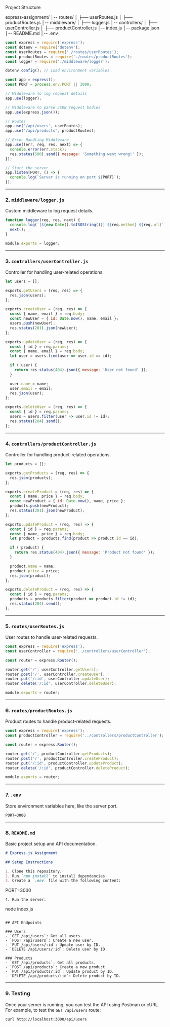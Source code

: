  Project Structure

express-assignment/
│-- routes/
│    ├── userRoutes.js
│    ├── productRoutes.js
│-- middleware/
│    ├── logger.js
│-- controllers/
│    ├── userController.js
│    ├── productController.js
│-- index.js
│-- package.json
│-- README.md
│-- .env


```javascript
const express = require('express');
const dotenv = require('dotenv');
const userRoutes = require('./routes/userRoutes');
const productRoutes = require('./routes/productRoutes');
const logger = require('./middleware/logger');

dotenv.config(); // Load environment variables

const app = express();
const PORT = process.env.PORT || 3000;

// Middleware to log request details
app.use(logger);

// Middleware to parse JSON request bodies
app.use(express.json());

// Routes
app.use('/api/users', userRoutes);
app.use('/api/products', productRoutes);

// Error Handling Middleware
app.use((err, req, res, next) => {
  console.error(err.stack);
  res.status(500).send({ message: 'Something went wrong!' });
});

// Start the server
app.listen(PORT, () => {
  console.log(`Server is running on port ${PORT}`);
});
```

---

### 2. **`middleware/logger.js`**

Custom middleware to log request details.

```javascript
function logger(req, res, next) {
  console.log(`[${new Date().toISOString()}] ${req.method} ${req.url}`);
  next();
}

module.exports = logger;
```

---

### 3. **`controllers/userController.js`**

Controller for handling user-related operations.

```javascript
let users = [];

exports.getUsers = (req, res) => {
  res.json(users);
};

exports.createUser = (req, res) => {
  const { name, email } = req.body;
  const newUser = { id: Date.now(), name, email };
  users.push(newUser);
  res.status(201).json(newUser);
};

exports.updateUser = (req, res) => {
  const { id } = req.params;
  const { name, email } = req.body;
  let user = users.find(user => user.id == id);

  if (!user) {
    return res.status(404).json({ message: 'User not found' });
  }

  user.name = name;
  user.email = email;
  res.json(user);
};

exports.deleteUser = (req, res) => {
  const { id } = req.params;
  users = users.filter(user => user.id != id);
  res.status(204).send();
};
```

---

### 4. **`controllers/productController.js`**

Controller for handling product-related operations.

```javascript
let products = [];

exports.getProducts = (req, res) => {
  res.json(products);
};

exports.createProduct = (req, res) => {
  const { name, price } = req.body;
  const newProduct = { id: Date.now(), name, price };
  products.push(newProduct);
  res.status(201).json(newProduct);
};

exports.updateProduct = (req, res) => {
  const { id } = req.params;
  const { name, price } = req.body;
  let product = products.find(product => product.id == id);

  if (!product) {
    return res.status(404).json({ message: 'Product not found' });
  }

  product.name = name;
  product.price = price;
  res.json(product);
};

exports.deleteProduct = (req, res) => {
  const { id } = req.params;
  products = products.filter(product => product.id != id);
  res.status(204).send();
};
```

---

### 5. **`routes/userRoutes.js`**

User routes to handle user-related requests.

```javascript
const express = require('express');
const userController = require('../controllers/userController');

const router = express.Router();

router.get('/', userController.getUsers);
router.post('/', userController.createUser);
router.put('/:id', userController.updateUser);
router.delete('/:id', userController.deleteUser);

module.exports = router;
```

---

### 6. **`routes/productRoutes.js`**

Product routes to handle product-related requests.

```javascript
const express = require('express');
const productController = require('../controllers/productController');

const router = express.Router();

router.get('/', productController.getProducts);
router.post('/', productController.createProduct);
router.put('/:id', productController.updateProduct);
router.delete('/:id', productController.deleteProduct);

module.exports = router;
```

---

### 7. **`.env`**

Store environment variables here, like the server port.

```env
PORT=3000
```

---

### 8. **`README.md`**

Basic project setup and API documentation.

```markdown
# Express.js Assignment

## Setup Instructions

1. Clone this repository.
2. Run `npm install` to install dependencies.
3. Create a `.env` file with the following content:
   ```
   PORT=3000
   ```
4. Run the server:
   ```
   node index.js
   ```

## API Endpoints

### Users
- `GET /api/users`: Get all users.
- `POST /api/users`: Create a new user.
- `PUT /api/users/:id`: Update user by ID.
- `DELETE /api/users/:id`: Delete user by ID.

### Products
- `GET /api/products`: Get all products.
- `POST /api/products`: Create a new product.
- `PUT /api/products/:id`: Update product by ID.
- `DELETE /api/products/:id`: Delete product by ID.
```

---

### 9. **Testing**

Once your server is running, you can test the API using Postman or cURL. For example, to test the `GET /api/users` route:

```bash
curl http://localhost:3000/api/users
```

